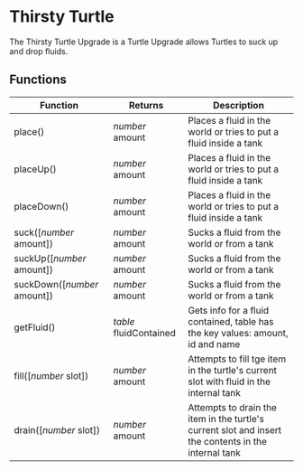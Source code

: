 # Thirsty Turtle

The Thirsty Turtle Upgrade is a Turtle Upgrade allows Turtles to suck up and drop fluids.

## Functions
| Function | Returns | Description |
|----------|---------|-------------|
|place()|_number_ amount|Places a fluid in the world or tries to put a fluid inside a tank|
|placeUp()|_number_ amount|Places a fluid in the world or tries to put a fluid inside a tank|
|placeDown()|_number_ amount|Places a fluid in the world or tries to put a fluid inside a tank|
|suck([_number_ amount])|_number_ amount|Sucks a fluid from the world or from a tank|
|suckUp([_number_ amount])|_number_ amount|Sucks a fluid from the world or from a tank|
|suckDown([_number_ amount])|_number_ amount|Sucks a fluid from the world or from a tank|
|getFluid()|_table_ fluidContained|Gets info for a fluid contained, table has the key values: amount, id and name|
|fill([_number_ slot])|_number_ amount|Attempts to fill tge item in the turtle's current slot with fluid in the internal tank|
|drain([_number_ slot])|_number_ amount|Attempts to drain the item in the turtle's current slot and insert the contents in the internal tank|